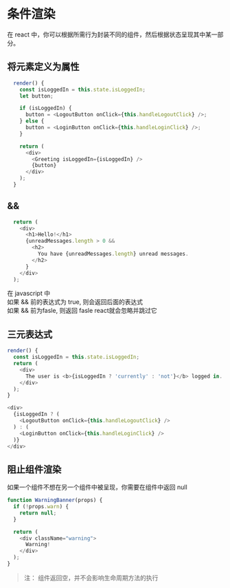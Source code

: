 # 条件渲染
在 react 中，你可以根据所需行为封装不同的组件，然后根据状态呈现其中某一部分。



## 将元素定义为属性

``` js
  render() {
    const isLoggedIn = this.state.isLoggedIn;
    let button;

    if (isLoggedIn) {
      button = <LogoutButton onClick={this.handleLogoutClick} />;
    } else {
      button = <LoginButton onClick={this.handleLoginClick} />;
    }

    return (
      <div>
        <Greeting isLoggedIn={isLoggedIn} />
        {button}
      </div>
    );
  }
```



## &&

``` js
  return (
    <div>
      <h1>Hello!</h1>
      {unreadMessages.length > 0 &&
        <h2>
          You have {unreadMessages.length} unread messages.
        </h2>
      }
    </div>
  );
```
在 javascript 中<br>
如果 && 前的表达式为 true, 则会返回后面的表达式<br>
如果 && 前为fasle, 则返回 fasle react就会忽略并跳过它



## 三元表达式

``` js
render() {
  const isLoggedIn = this.state.isLoggedIn;
  return (
    <div>
      The user is <b>{isLoggedIn ? 'currently' : 'not'}</b> logged in.
    </div>
  );
}

```

``` js
<div>
  {isLoggedIn ? (
    <LogoutButton onClick={this.handleLogoutClick} />
  ) : (
    <LoginButton onClick={this.handleLoginClick} />
  )}
</div>
```



## 阻止组件渲染

如果一个组件不想在另一个组件中被呈现，你需要在组件中返回 null

``` js
function WarningBanner(props) {
  if (!props.warn) {
    return null;
  }

  return (
    <div className="warning">
      Warning!
    </div>
  );
}

```
> 注： 组件返回空，并不会影响生命周期方法的执行
